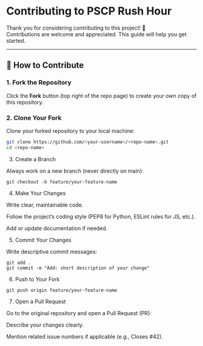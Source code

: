 # Contributing to PSCP Rush Hour

Thank you for considering contributing to this project! 🎉  
Contributions are welcome and appreciated. This guide will help you get started.

---

## 🚀 How to Contribute

### 1. Fork the Repository
Click the **Fork** button (top right of the repo page) to create your own copy of this repository.

### 2. Clone Your Fork
Clone your forked repository to your local machine:
```bash
git clone https://github.com/<your-username>/<repo-name>.git
cd <repo-name>
```
3. Create a Branch

Always work on a new branch (never directly on main):
```
git checkout -b feature/your-feature-name
```
4. Make Your Changes

Write clear, maintainable code.

Follow the project’s coding style (PEP8 for Python, ESLint rules for JS, etc.).

Add or update documentation if needed.

5. Commit Your Changes

Write descriptive commit messages:
```
git add .
git commit -m "Add: short description of your change"
```
6. Push to Your Fork
```
git push origin feature/your-feature-name
```
7. Open a Pull Request

Go to the original repository and open a Pull Request (PR):

Describe your changes clearly.

Mention related issue numbers if applicable (e.g., Closes #42).
